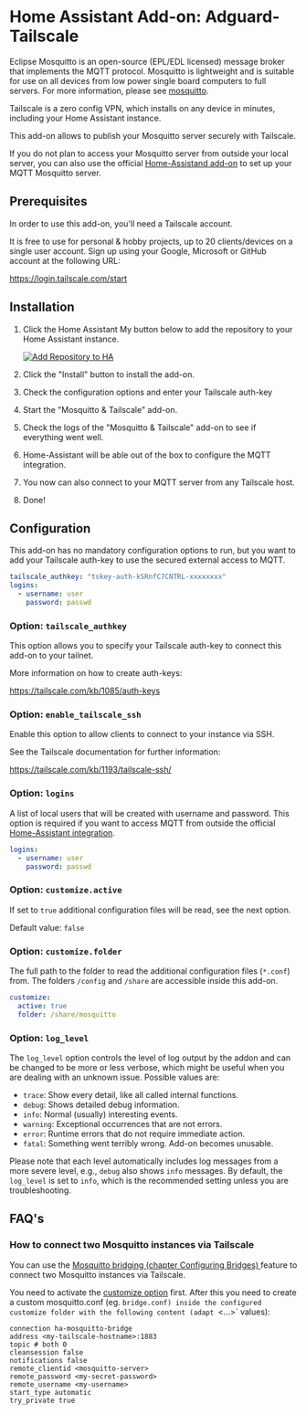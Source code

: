# Home Assistant Add-on: Adguard-Tailscale

Eclipse Mosquitto is an open-source (EPL/EDL licensed) message broker that
implements the MQTT protocol. Mosquitto is lightweight and is suitable for use
on all devices from low power single board computers to full servers.
For more information, please see [mosquitto].

Tailscale is a zero config VPN, which installs on any device in minutes,
including your Home Assistant instance.

This add-on allows to publish your Mosquitto server securely with Tailscale.

If you do not plan to access your Mosquitto server from outside your local
server, you can also use the official [Home-Assistand add-on][mosquitto-ha]
to set up your MQTT Mosquitto server.

## Prerequisites

In order to use this add-on, you'll need a Tailscale account.

It is free to use for personal & hobby projects, up to 20 clients/devices on a
single user account. Sign up using your Google, Microsoft or GitHub account at
the following URL:

<https://login.tailscale.com/start>

## Installation

1. Click the Home Assistant My button below to add the repository to your Home
   Assistant instance.

   [![Add Repository to HA][my-ha-badge]][my-ha-url]

1. Click the "Install" button to install the add-on.
1. Check the configuration options and enter your Tailscale auth-key
1. Start the "Mosquitto & Tailscale" add-on.
1. Check the logs of the "Mosquitto & Tailscale" add-on to see
   if everything went well.
1. Home-Assistant will be able out of the box to configure the MQTT integration.
1. You now can also connect to your MQTT server from any Tailscale host.
1. Done!

## Configuration

This add-on has no mandatory configuration options to run, but you want to
add your Tailscale auth-key to use the secured external access to MQTT.

```yaml
tailscale_authkey: "tskey-auth-kSRnfC7CNTRL-xxxxxxxx"
logins:
  - username: user
    password: passwd
```

### Option: `tailscale_authkey`

This option allows you to specify your Tailscale auth-key to connect this
add-on to your tailnet.

More information on how to create auth-keys:

<https://tailscale.com/kb/1085/auth-keys>

### Option: `enable_tailscale_ssh`

Enable this option to allow clients to connect to your instance via SSH.

See the Tailscale documentation for further information:

<https://tailscale.com/kb/1193/tailscale-ssh/>

### Option: `logins`

A list of local users that will be created with username and password.
This option is required if you want to access MQTT from outside the official
[Home-Assistant integration][mosquitto-integration].

```yaml
logins:
  - username: user
    password: passwd
```

### Option: `customize.active`

If set to `true` additional configuration files will be read, see the next option.

Default value: `false`

### Option: `customize.folder`

The full path to the folder to read the additional configuration
files (`*.conf`) from. The folders `/config` and `/share` are accessible inside
this add-on.

```yaml
customize:
  active: true
  folder: /share/mosquitto
```

### Option: `log_level`

The `log_level` option controls the level of log output by the addon and can
be changed to be more or less verbose, which might be useful when you are
dealing with an unknown issue. Possible values are:

- `trace`: Show every detail, like all called internal functions.
- `debug`: Shows detailed debug information.
- `info`: Normal (usually) interesting events.
- `warning`: Exceptional occurrences that are not errors.
- `error`: Runtime errors that do not require immediate action.
- `fatal`: Something went terribly wrong. Add-on becomes unusable.

Please note that each level automatically includes log messages from a
more severe level, e.g., `debug` also shows `info` messages. By default,
the `log_level` is set to `info`, which is the recommended setting unless
you are troubleshooting.

## FAQ's

### How to connect two Mosquitto instances via Tailscale

You can use the [Mosquitto bridging (chapter Configuring Bridges) ][mosquitto-bridging]
feature to connect two Mosquitto instances via Tailscale.

You need to activate the [customize option](#option-customizeactive) first.
After this you need to create a custom mosquitto.conf (eg. `bridge.conf) inside
the configured customize folder with the following content
(adapt `<...>` values):

```
connection ha-mosquitto-bridge
address <my-tailscale-hostname>:1883
topic # both 0
cleansession false
notifications false
remote_clientid <mosquitto-server>
remote_password <my-secret-password>
remote_username <my-username>
start_type automatic
try_private true
```

[my-ha-badge]: https://my.home-assistant.io/badges/supervisor_add_addon_repository.svg
[my-ha-url]: https://my.home-assistant.io/redirect/supervisor_add_addon_repository/?repository_url=https%3A%2F%2Fgithub.com%2Felcajon%2Frepository-stable
[mosquitto-integration]: https://www.home-assistant.io/integrations/mqtt/
[mosquitto]: https://mosquitto.org
[mosquitto-ha]: https://github.com/home-assistant/addons/tree/master/mosquitto
[mosquitto-bridging]: https://mosquitto.org/man/mosquitto-conf-5.html
